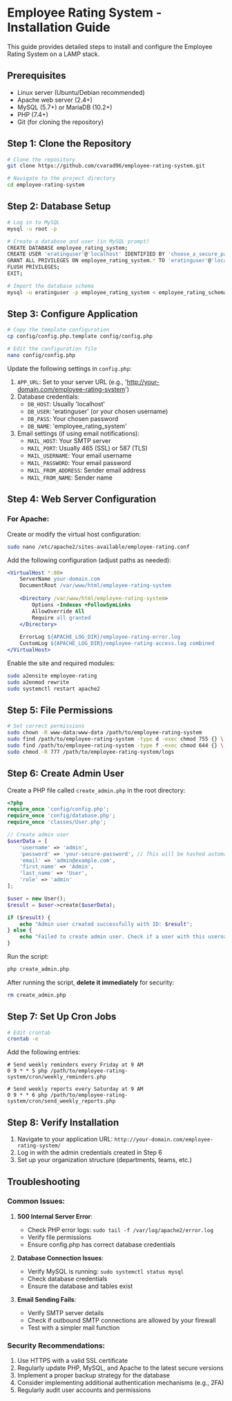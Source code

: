 # Employee Rating System - Installation Guide

This guide provides detailed steps to install and configure the Employee Rating System on a LAMP stack.

## Prerequisites

- Linux server (Ubuntu/Debian recommended)
- Apache web server (2.4+)
- MySQL (5.7+) or MariaDB (10.2+)
- PHP (7.4+)
- Git (for cloning the repository)

## Step 1: Clone the Repository

```bash
# Clone the repository
git clone https://github.com/cvarad96/employee-rating-system.git

# Navigate to the project directory
cd employee-rating-system
```

## Step 2: Database Setup

```bash
# Log in to MySQL
mysql -u root -p

# Create a database and user (in MySQL prompt)
CREATE DATABASE employee_rating_system;
CREATE USER 'eratinguser'@'localhost' IDENTIFIED BY 'choose_a_secure_password';
GRANT ALL PRIVILEGES ON employee_rating_system.* TO 'eratinguser'@'localhost';
FLUSH PRIVILEGES;
EXIT;

# Import the database schema
mysql -u eratinguser -p employee_rating_system < employee_rating_schema.sql
```

## Step 3: Configure Application

```bash
# Copy the template configuration
cp config/config.php.template config/config.php

# Edit the configuration file
nano config/config.php
```

Update the following settings in `config.php`:

1. `APP_URL`: Set to your server URL (e.g., 'http://your-domain.com/employee-rating-system')
2. Database credentials:
   - `DB_HOST`: Usually 'localhost'
   - `DB_USER`: 'eratinguser' (or your chosen username)
   - `DB_PASS`: Your chosen password
   - `DB_NAME`: 'employee_rating_system'
3. Email settings (if using email notifications):
   - `MAIL_HOST`: Your SMTP server
   - `MAIL_PORT`: Usually 465 (SSL) or 587 (TLS)
   - `MAIL_USERNAME`: Your email username
   - `MAIL_PASSWORD`: Your email password
   - `MAIL_FROM_ADDRESS`: Sender email address
   - `MAIL_FROM_NAME`: Sender name

## Step 4: Web Server Configuration

### For Apache:

Create or modify the virtual host configuration:

```bash
sudo nano /etc/apache2/sites-available/employee-rating.conf
```

Add the following configuration (adjust paths as needed):

```apache
<VirtualHost *:80>
    ServerName your-domain.com
    DocumentRoot /var/www/html/employee-rating-system
    
    <Directory /var/www/html/employee-rating-system>
        Options -Indexes +FollowSymLinks
        AllowOverride All
        Require all granted
    </Directory>
    
    ErrorLog ${APACHE_LOG_DIR}/employee-rating-error.log
    CustomLog ${APACHE_LOG_DIR}/employee-rating-access.log combined
</VirtualHost>
```

Enable the site and required modules:

```bash
sudo a2ensite employee-rating
sudo a2enmod rewrite
sudo systemctl restart apache2
```

## Step 5: File Permissions

```bash
# Set correct permissions
sudo chown -R www-data:www-data /path/to/employee-rating-system
sudo find /path/to/employee-rating-system -type d -exec chmod 755 {} \;
sudo find /path/to/employee-rating-system -type f -exec chmod 644 {} \;
sudo chmod -R 777 /path/to/employee-rating-system/logs
```

## Step 6: Create Admin User

Create a PHP file called `create_admin.php` in the root directory:

```php
<?php
require_once 'config/config.php';
require_once 'config/database.php';
require_once 'classes/User.php';

// Create admin user
$userData = [
    'username' => 'admin',
    'password' => 'your-secure-password', // This will be hashed automatically
    'email' => 'admin@example.com',
    'first_name' => 'Admin',
    'last_name' => 'User',
    'role' => 'admin'
];

$user = new User();
$result = $user->create($userData);

if ($result) {
    echo "Admin user created successfully with ID: $result";
} else {
    echo "Failed to create admin user. Check if a user with this username or email already exists.";
}
```

Run the script:

```bash
php create_admin.php
```

After running the script, **delete it immediately** for security:

```bash
rm create_admin.php
```

## Step 7: Set Up Cron Jobs

```bash
# Edit crontab
crontab -e
```

Add the following entries:

```
# Send weekly reminders every Friday at 9 AM
0 9 * * 5 php /path/to/employee-rating-system/cron/weekly_reminders.php

# Send weekly reports every Saturday at 9 AM
0 9 * * 6 php /path/to/employee-rating-system/cron/send_weekly_reports.php
```

## Step 8: Verify Installation

1. Navigate to your application URL: `http://your-domain.com/employee-rating-system/`
2. Log in with the admin credentials created in Step 6
3. Set up your organization structure (departments, teams, etc.)

## Troubleshooting

### Common Issues:

1. **500 Internal Server Error**:
   - Check PHP error logs: `sudo tail -f /var/log/apache2/error.log`
   - Verify file permissions
   - Ensure config.php has correct database credentials

2. **Database Connection Issues**:
   - Verify MySQL is running: `sudo systemctl status mysql`
   - Check database credentials
   - Ensure the database and tables exist

3. **Email Sending Fails**:
   - Verify SMTP server details
   - Check if outbound SMTP connections are allowed by your firewall
   - Test with a simpler mail function

### Security Recommendations:

1. Use HTTPS with a valid SSL certificate
2. Regularly update PHP, MySQL, and Apache to the latest secure versions
3. Implement a proper backup strategy for the database
4. Consider implementing additional authentication mechanisms (e.g., 2FA)
5. Regularly audit user accounts and permissions
